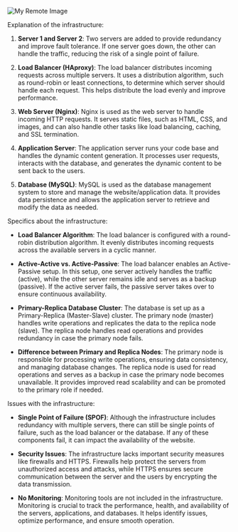 ![My Remote Image](https://i.imgur.com/eap6vPB.jpg)


Explanation of the infrastructure:

1.  **Server 1 and Server 2**: Two servers are added to provide redundancy and improve fault tolerance. If one server goes down, the other can handle the traffic, reducing the risk of a single point of failure.
    
2.  **Load Balancer (HAproxy)**: The load balancer distributes incoming requests across multiple servers. It uses a distribution algorithm, such as round-robin or least connections, to determine which server should handle each request. This helps distribute the load evenly and improve performance.
    
3.  **Web Server (Nginx)**: Nginx is used as the web server to handle incoming HTTP requests. It serves static files, such as HTML, CSS, and images, and can also handle other tasks like load balancing, caching, and SSL termination.
    
4.  **Application Server**: The application server runs your code base and handles the dynamic content generation. It processes user requests, interacts with the database, and generates the dynamic content to be sent back to the users.
    
5.  **Database (MySQL)**: MySQL is used as the database management system to store and manage the website/application data. It provides data persistence and allows the application server to retrieve and modify the data as needed.
    

Specifics about the infrastructure:

-   **Load Balancer Algorithm**: The load balancer is configured with a round-robin distribution algorithm. It evenly distributes incoming requests across the available servers in a cyclic manner.
    
-   **Active-Active vs. Active-Passive**: The load balancer enables an Active-Passive setup. In this setup, one server actively handles the traffic (active), while the other server remains idle and serves as a backup (passive). If the active server fails, the passive server takes over to ensure continuous availability.
    
-   **Primary-Replica Database Cluster**: The database is set up as a Primary-Replica (Master-Slave) cluster. The primary node (master) handles write operations and replicates the data to the replica node (slave). The replica node handles read operations and provides redundancy in case the primary node fails.
    
-   **Difference between Primary and Replica Nodes**: The primary node is responsible for processing write operations, ensuring data consistency, and managing database changes. The replica node is used for read operations and serves as a backup in case the primary node becomes unavailable. It provides improved read scalability and can be promoted to the primary role if needed.
    

Issues with the infrastructure:

-   **Single Point of Failure (SPOF)**: Although the infrastructure includes redundancy with multiple servers, there can still be single points of failure, such as the load balancer or the database. If any of these components fail, it can impact the availability of the website.
    
-   **Security Issues**: The infrastructure lacks important security measures like firewalls and HTTPS. Firewalls help protect the servers from unauthorized access and attacks, while HTTPS ensures secure communication between the server and the users by encrypting the data transmission.
    
-   **No Monitoring**: Monitoring tools are not included in the infrastructure. Monitoring is crucial to track the performance, health, and availability of the servers, applications, and databases. It helps identify issues, optimize performance, and ensure smooth operation.